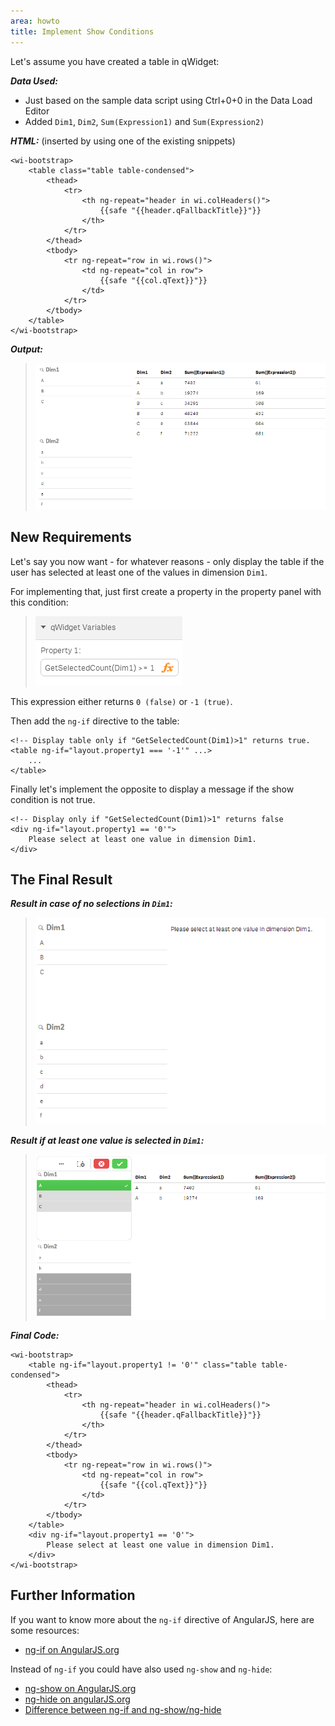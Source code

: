 ```yaml
---
area: howto
title: Implement Show Conditions
---
```


Let's assume you have created a table in qWidget:

***Data Used:***
* Just based on the sample data script using Ctrl+0+0 in the Data Load Editor
* Added `Dim1`, `Dim2`, `Sum(Expression1)` and `Sum(Expression2)`

***HTML:***
(inserted by using one of the existing snippets)

	<wi-bootstrap>
	    <table class="table table-condensed">
	        <thead>
	            <tr>
	                <th ng-repeat="header in wi.colHeaders()">
	                    {{safe "{{header.qFallbackTitle}}"}}
	                </th>
	            </tr>
	        </thead>
	        <tbody>
	            <tr ng-repeat="row in wi.rows()">
	                <td ng-repeat="col in row">
	                    {{safe "{{col.qText}}"}}
	                </td>
	            </tr>
	        </tbody>
	    </table>
	</wi-bootstrap>

***Output:***
> ![](img/howto.ConditionalDisplay_1.png)

## New Requirements

Let's say you now want - for whatever reasons - only display the table if the user has selected at least one of the values in dimension `Dim1`.

For implementing that, just first create a property in the property panel with this condition:

> ![](img/howto.ConditionalDisplay_2.png)

This expression either returns `0 (false)` or `-1 (true)`.

Then add the `ng-if` directive to the table:

	<!-- Display table only if "GetSelectedCount(Dim1)>1" returns true.
	<table ng-if="layout.property1 === '-1'" ...>
		...
	</table>

Finally let's implement the opposite to display a message if the show condition is not true.

	<!-- Display only if "GetSelectedCount(Dim1)>1" returns false
	<div ng-if="layout.property1 == '0'">
		Please select at least one value in dimension Dim1.
	</div>

## The Final Result

***Result in case of no selections in `Dim1`:***

> ![](img/howto.ConditionalDisplay_3.png)


***Result if at least one value is selected in `Dim1`:***

> ![](img/howto.ConditionalDisplay_4.png)

***Final Code:***

	<wi-bootstrap>
	    <table ng-if="layout.property1 != '0'" class="table table-condensed">
	        <thead>
	            <tr>
	                <th ng-repeat="header in wi.colHeaders()">
	                    {{safe "{{header.qFallbackTitle}}"}}
	                </th>
	            </tr>
	        </thead>
	        <tbody>
	            <tr ng-repeat="row in wi.rows()">
	                <td ng-repeat="col in row">
	                    {{safe "{{col.qText}}"}}
	                </td>
	            </tr>
	        </tbody>
	    </table>
	    <div ng-if="layout.property1 == '0'">
	        Please select at least one value in dimension Dim1.
	    </div>
	</wi-bootstrap>




## Further Information
If you want to know more about the `ng-if` directive of AngularJS, here are some resources:

* [ng-if on AngularJS.org](https://docs.angularjs.org/api/ng/directive/ngIf)

Instead of `ng-if` you could have also used `ng-show` and `ng-hide`:
* [ng-show on AngularJS.org](https://docs.angularjs.org/api/ng/directive/ngShow)
* [ng-hide on angularJS.org](https://docs.angularjs.org/api/ng/directive/ngHide)
* [Difference between ng-if and ng-show/ng-hide](http://stackoverflow.com/questions/19177732/what-is-the-difference-between-ng-if-and-ng-show-ng-hide)
